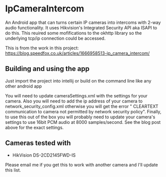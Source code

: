 # IpCameraIntercom
An Android app that can turns certain IP cameras into intercoms with 2-way audio functionality. It uses Hikvision's Integrated Security API aka ISAPI to do this. This reuired some mofifications to the okhttp library so the underlying tcp/ip connection could be accessed. 

This is from the work in this project: https://blog.speedfox.co.uk/articles/1666958513-ip_camera_intercom/

## Building and using the app
Just import the project into intellij or build on the command line like any other android app

You will need to update cameraSettings.xml with the settings for your camera. Also you will need to add the ip address of your camera to network_security_config.xml otherwise you will get the error " CLEARTEXT communication to camera not permitted by network security policy". Finally, to use this out of the box you will probably need to update your camera's settings to use 16bit PCM audio at 8000 samples/second. See the blog post above for the exact settings. 

## Cameras tested with 
* HikVision DS-2CD2145FWD-IS

Please email me if you get this to work with another camera and I'll update this list. 
